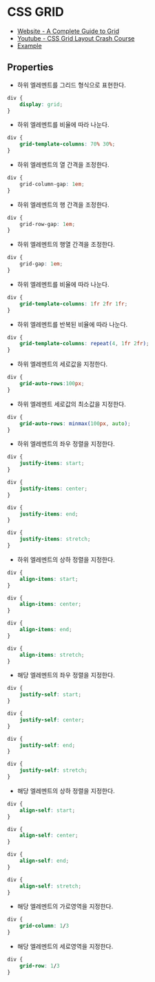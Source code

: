 # CSS GRID

* [Website - A Complete Guide to Grid](https://css-tricks.com/snippets/css/complete-guide-grid/)
* [Youtube - CSS Grid Layout Crash Course](https://www.youtube.com/watch?v=jV8B24rSN5o)
* [Example]()

## Properties

* 하위 엘레멘트를 그리드 형식으로 표현한다.
```css
div {
    display: grid;
}
```

* 하위 엘레멘트를 비율에 따라 나눈다.
```css
div {
    grid-template-columns: 70% 30%;
}
```

* 하위 엘레멘트의 열 간격을 조정한다.
```css
div {
    grid-column-gap: 1em;
}
```

* 하위 엘레멘트의 행 간격을 조정한다.
```css
div {
    grid-row-gap: 1em;
}
```

* 하위 엘레멘트의 행열 간격을 조정한다.
```css
div {
    grid-gap: 1em;
}
```

* 하위 엘레멘트를 비율에 따라 나눈다.
```css
div {
    grid-template-columns: 1fr 2fr 1fr;
}
```

* 하위 엘레멘트를 반복된 비율에 따라 나눈다.
```css
div {
    grid-template-columns: repeat(4, 1fr 2fr);
}
```

* 하위 엘레멘트의 세로값을 지정한다.
```css
div {
    grid-auto-rows:100px;
}
```

* 하위 엘레멘트 세로값의 최소값을 지정한다.
```css
div {
    grid-auto-rows: minmax(100px, auto);
}
```

* 하위 엘레멘트의 좌우 정렬을 지정한다.
```css
div {
    justify-items: start;
}

div {
    justify-items: center;
}

div {
    justify-items: end;
}

div {
    justify-items: stretch;
}
```

* 하위 엘레멘트의 상하 정렬을 지정한다.
```css
div {
    align-items: start;
}

div {
    align-items: center;
}

div {
    align-items: end;
}

div {
    align-items: stretch;
}
```

* 해당 엘레멘트의 좌우 정렬을 지정한다.
```css
div {
    justify-self: start;
}

div {
    justify-self: center;
}

div {
    justify-self: end;
}

div {
    justify-self: stretch;
}
```

* 해당 엘레멘트의 상하 정렬을 지정한다.
```css
div {
    align-self: start;
}

div {
    align-self: center;
}

div {
    align-self: end;
}

div {
    align-self: stretch;
}
```

* 해당 엘레멘트의 가로영역을 지정한다.
```css
div {
    grid-column: 1/3
}
```

* 해당 엘레멘트의 세로영역을 지정한다.
```css
div {
    grid-row: 1/3
}
```